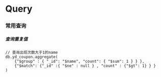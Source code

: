 # Query

### 常用查询

##### 查询重复值
```
// 查询出现次数大于1的name
db.yd_coupon.aggregate(
    {"$group" : { "_id": "$name", "count": { "$sum": 1 } } },
    {"$match": {"_id" :{ "$ne" : null } , "count" : {"$gt": 1} } }
)
```